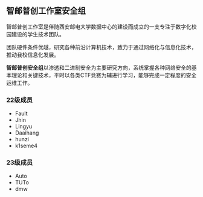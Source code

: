 ## 智邮普创工作室安全组

智邮普创工作室是伴随西安邮电大学数据中心的建设而成立的一支专注于数字化校园建设的学生技术团队。

团队硬件条件优越，研究各种前沿计算机技术，致力于通过网络化与信息化技术，推动我校信息化发展。

**智邮普创安全组**以渗透和二进制安全为主要研究方向，系统掌握各种网络安全的基本理论和关键技术，平时以各类CTF竞赛为辅进行学习，能够完成一定程度的安全运维工作。

### 22级成员

- Fault
- Jhin
- Lingyu
- Daaihang
- hunzi
- k1seme4

### 23级成员

- Auto
- TUTo
- dmw
